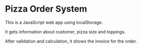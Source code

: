 # Pizza Order System

This is a JavaScript web app using localStorage.

It gets information about customer, pizza size and toppings. 

After validation and calculation, it shows the invoice for the order.
